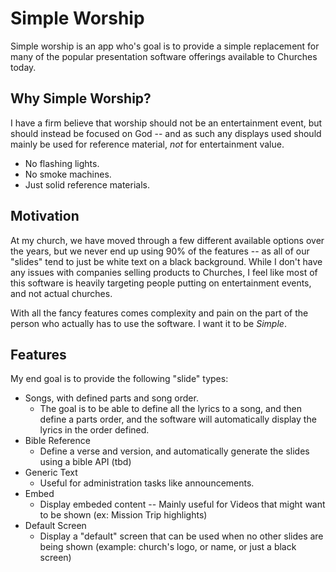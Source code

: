 # Simple Worship

Simple worship is an app who's goal is to provide a simple replacement for many of the popular presentation software offerings available to Churches today.

## Why Simple Worship?

I have a firm believe that worship should not be an entertainment event, but should instead be focused on God -- and as such any displays used should mainly be used for reference material, _not_ for entertainment value.

- No flashing lights.
- No smoke machines.
- Just solid reference materials.

## Motivation

At my church, we have moved through a few different available options over the years, but we never end up using 90% of the features -- as all of our "slides" tend to just be white text on a black background. While I don't have any issues with companies selling products to Churches, I feel like most of this software is heavily targeting people putting on entertainment events, and not actual churches.

With all the fancy features comes complexity and pain on the part of the person who actually has to use the software. I want it to be _Simple_.

## Features

My end goal is to provide the following "slide" types:

- Songs, with defined parts and song order.
  - The goal is to be able to define all the lyrics to a song, and then define a parts order, and the software will automatically display the lyrics in the order defined.
- Bible Reference
  - Define a verse and version, and automatically generate the slides using a bible API (tbd)
- Generic Text
  - Useful for administration tasks like announcements.
- Embed
  - Display embeded content -- Mainly useful for Videos that might want to be shown (ex: Mission Trip highlights)
- Default Screen
  - Display a "default" screen that can be used when no other slides are being shown (example: church's logo, or name, or just a black screen)
